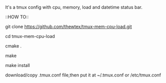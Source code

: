 It's a tmux config with cpu, memory, load and datetime status bar.

::HOW TO::

git clone https://github.com/thewtex/tmux-mem-cpu-load.git

cd tmux-mem-cpu-load

cmake .

make 

make install

download/copy .tmux.conf file,then put it at ~/.tmux.conf or /etc/tmux.conf
